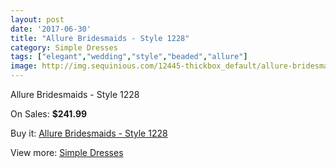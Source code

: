 ```yaml
---
layout: post
date: '2017-06-30'
title: "Allure Bridesmaids - Style 1228"
category: Simple Dresses
tags: ["elegant","wedding","style","beaded","allure"]
image: http://img.sequinious.com/12445-thickbox_default/allure-bridesmaids-style-1228.jpg
---
```

Allure Bridesmaids - Style 1228

On Sales: **$241.99**
<a href="https://www.sequinious.com/simple-dresses/5832-allure-bridesmaids-style-1228.html"><amp-img layout="responsive" width="600" height="600" src="//img.sequinious.com/12445-thickbox_default/allure-bridesmaids-style-1228.jpg" alt="Allure Bridesmaids - Style 1228 0" /></a>
<a href="https://www.sequinious.com/simple-dresses/5832-allure-bridesmaids-style-1228.html"><amp-img layout="responsive" width="600" height="600" src="//img.sequinious.com/12447-thickbox_default/allure-bridesmaids-style-1228.jpg" alt="Allure Bridesmaids - Style 1228 1" /></a>
<a href="https://www.sequinious.com/simple-dresses/5832-allure-bridesmaids-style-1228.html"><amp-img layout="responsive" width="600" height="600" src="//img.sequinious.com/12446-thickbox_default/allure-bridesmaids-style-1228.jpg" alt="Allure Bridesmaids - Style 1228 2" /></a>

Buy it: [Allure Bridesmaids - Style 1228](https://www.sequinious.com/simple-dresses/5832-allure-bridesmaids-style-1228.html "Allure Bridesmaids - Style 1228")

View more: [Simple Dresses](https://www.sequinious.com/5-simple-dresses "Simple Dresses")